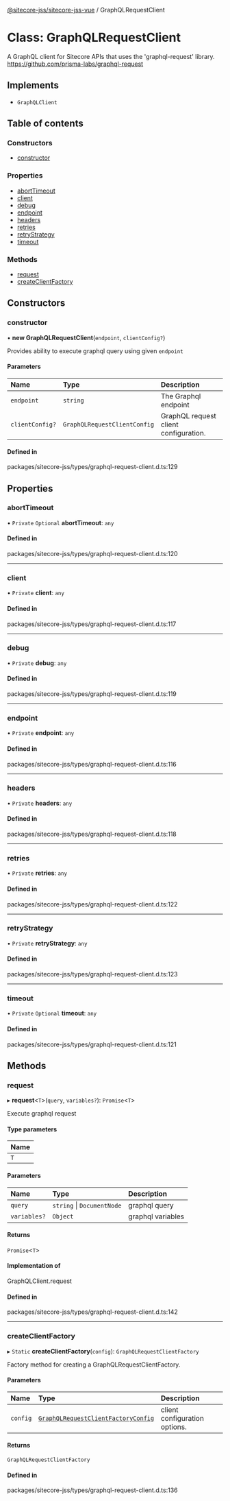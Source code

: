 [@sitecore-jss/sitecore-jss-vue](../README.md) / GraphQLRequestClient

# Class: GraphQLRequestClient

A GraphQL client for Sitecore APIs that uses the 'graphql-request' library.
https://github.com/prisma-labs/graphql-request

## Implements

- `GraphQLClient`

## Table of contents

### Constructors

- [constructor](GraphQLRequestClient.md#constructor)

### Properties

- [abortTimeout](GraphQLRequestClient.md#aborttimeout)
- [client](GraphQLRequestClient.md#client)
- [debug](GraphQLRequestClient.md#debug)
- [endpoint](GraphQLRequestClient.md#endpoint)
- [headers](GraphQLRequestClient.md#headers)
- [retries](GraphQLRequestClient.md#retries)
- [retryStrategy](GraphQLRequestClient.md#retrystrategy)
- [timeout](GraphQLRequestClient.md#timeout)

### Methods

- [request](GraphQLRequestClient.md#request)
- [createClientFactory](GraphQLRequestClient.md#createclientfactory)

## Constructors

### constructor

• **new GraphQLRequestClient**(`endpoint`, `clientConfig?`)

Provides ability to execute graphql query using given `endpoint`

#### Parameters

| Name | Type | Description |
| :------ | :------ | :------ |
| `endpoint` | `string` | The Graphql endpoint |
| `clientConfig?` | `GraphQLRequestClientConfig` | GraphQL request client configuration. |

#### Defined in

packages/sitecore-jss/types/graphql-request-client.d.ts:129

## Properties

### abortTimeout

• `Private` `Optional` **abortTimeout**: `any`

#### Defined in

packages/sitecore-jss/types/graphql-request-client.d.ts:120

___

### client

• `Private` **client**: `any`

#### Defined in

packages/sitecore-jss/types/graphql-request-client.d.ts:117

___

### debug

• `Private` **debug**: `any`

#### Defined in

packages/sitecore-jss/types/graphql-request-client.d.ts:119

___

### endpoint

• `Private` **endpoint**: `any`

#### Defined in

packages/sitecore-jss/types/graphql-request-client.d.ts:116

___

### headers

• `Private` **headers**: `any`

#### Defined in

packages/sitecore-jss/types/graphql-request-client.d.ts:118

___

### retries

• `Private` **retries**: `any`

#### Defined in

packages/sitecore-jss/types/graphql-request-client.d.ts:122

___

### retryStrategy

• `Private` **retryStrategy**: `any`

#### Defined in

packages/sitecore-jss/types/graphql-request-client.d.ts:123

___

### timeout

• `Private` `Optional` **timeout**: `any`

#### Defined in

packages/sitecore-jss/types/graphql-request-client.d.ts:121

## Methods

### request

▸ **request**\<`T`\>(`query`, `variables?`): `Promise`\<`T`\>

Execute graphql request

#### Type parameters

| Name |
| :------ |
| `T` |

#### Parameters

| Name | Type | Description |
| :------ | :------ | :------ |
| `query` | `string` \| `DocumentNode` | graphql query |
| `variables?` | `Object` | graphql variables |

#### Returns

`Promise`\<`T`\>

#### Implementation of

GraphQLClient.request

#### Defined in

packages/sitecore-jss/types/graphql-request-client.d.ts:142

___

### createClientFactory

▸ `Static` **createClientFactory**(`config`): `GraphQLRequestClientFactory`

Factory method for creating a GraphQLRequestClientFactory.

#### Parameters

| Name | Type | Description |
| :------ | :------ | :------ |
| `config` | [`GraphQLRequestClientFactoryConfig`](../README.md#graphqlrequestclientfactoryconfig) | client configuration options. |

#### Returns

`GraphQLRequestClientFactory`

#### Defined in

packages/sitecore-jss/types/graphql-request-client.d.ts:136
